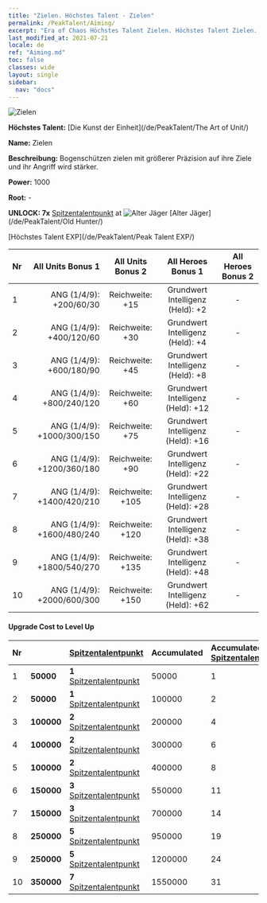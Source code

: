 ```yaml
---
title: "Zielen. Höchstes Talent - Zielen"
permalink: /PeakTalent/Aiming/
excerpt: "Era of Chaos Höchstes Talent Zielen. Höchstes Talent Zielen. Zielen"
last_modified_at: 2021-07-21
locale: de
ref: "Aiming.md"
toc: false
classes: wide
layout: single
sidebar:
  nav: "docs"
---
```


  ![Zielen](/images/pt/talent_2009.png)

  **Höchstes Talent:** [Die Kunst der Einheit](/de/PeakTalent/The Art of Unit/)

  **Name:** Zielen

  **Beschreibung:** Bogenschützen zielen mit größerer Präzision auf ihre Ziele und ihr Angriff wird stärker.

  **Power:** 1000

  **Root:** -

  **UNLOCK: 7x** [Spitzentalentpunkt](/ItemsDE/con_934/) at ![Alter Jäger](/images/pt/talent_2010.png) [Alter Jäger](/de/PeakTalent/Old Hunter/)

  [Höchstes Talent EXP](/de/PeakTalent/Peak Talent EXP/)

  | Nr | All Units Bonus 1 | All Units Bonus 2 | All Heroes Bonus 1 | All Heroes Bonus 2 |
  |:---|--------------:|:-------------:|:-------------:|:-------------:|
  | 1 | ANG (1/4/9): +200/60/30 | Reichweite: +15 | Grundwert Intelligenz (Held): +2 | - |
  | 2 | ANG (1/4/9): +400/120/60 | Reichweite: +30 | Grundwert Intelligenz (Held): +4 | - |
  | 3 | ANG (1/4/9): +600/180/90 | Reichweite: +45 | Grundwert Intelligenz (Held): +8 | - |
  | 4 | ANG (1/4/9): +800/240/120 | Reichweite: +60 | Grundwert Intelligenz (Held): +12 | - |
  | 5 | ANG (1/4/9): +1000/300/150 | Reichweite: +75 | Grundwert Intelligenz (Held): +16 | - |
  | 6 | ANG (1/4/9): +1200/360/180 | Reichweite: +90 | Grundwert Intelligenz (Held): +22 | - |
  | 7 | ANG (1/4/9): +1400/420/210 | Reichweite: +105 | Grundwert Intelligenz (Held): +28 | - |
  | 8 | ANG (1/4/9): +1600/480/240 | Reichweite: +120 | Grundwert Intelligenz (Held): +38 | - |
  | 9 | ANG (1/4/9): +1800/540/270 | Reichweite: +135 | Grundwert Intelligenz (Held): +48 | - |
  | 10 | ANG (1/4/9): +2000/600/300 | Reichweite: +150 | Grundwert Intelligenz (Held): +62 | - |


#### Upgrade Cost to Level Up

  | Nr | <i class="fas fa-coins"/> | [Spitzentalentpunkt](/ItemsDE/con_934/) | Accumulated <i class="fas fa-coins"/> | Accumulated [Spitzentalentpunkt](/ItemsDE/con_934/) |
  |:---|:--------------|:-------------|:-------------|:-------------|
  | 1 | **50000** | **1** [Spitzentalentpunkt](/ItemsDE/con_934/) | 50000 | 1 |
  | 2 | **50000** | **1** [Spitzentalentpunkt](/ItemsDE/con_934/) | 100000 | 2 |
  | 3 | **100000** | **2** [Spitzentalentpunkt](/ItemsDE/con_934/) | 200000 | 4 |
  | 4 | **100000** | **2** [Spitzentalentpunkt](/ItemsDE/con_934/) | 300000 | 6 |
  | 5 | **100000** | **2** [Spitzentalentpunkt](/ItemsDE/con_934/) | 400000 | 8 |
  | 6 | **150000** | **3** [Spitzentalentpunkt](/ItemsDE/con_934/) | 550000 | 11 |
  | 7 | **150000** | **3** [Spitzentalentpunkt](/ItemsDE/con_934/) | 700000 | 14 |
  | 8 | **250000** | **5** [Spitzentalentpunkt](/ItemsDE/con_934/) | 950000 | 19 |
  | 9 | **250000** | **5** [Spitzentalentpunkt](/ItemsDE/con_934/) | 1200000 | 24 |
  | 10 | **350000** | **7** [Spitzentalentpunkt](/ItemsDE/con_934/) | 1550000 | 31 |
